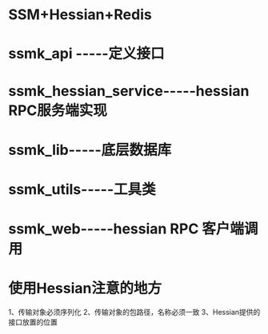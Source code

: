 # SSM+Hessian+Redis

# ssmk_api -----定义接口
# ssmk_hessian_service-----hessian RPC服务端实现
# ssmk_lib-----底层数据库
# ssmk_utils-----工具类
# ssmk_web-----hessian RPC 客户端调用


# 使用Hessian注意的地方
1、传输对象必须序列化
2、传输对象的包路径，名称必须一致
3、Hessian提供的接口放置的位置

